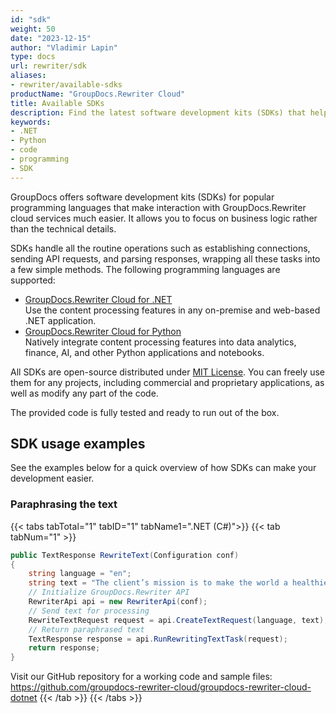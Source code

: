 ```yaml
---
id: "sdk"
weight: 50
date: "2023-12-15"
author: "Vladimir Lapin"
type: docs
url: rewriter/sdk
aliases:
- rewriter/available-sdks
productName: "GroupDocs.Rewriter Cloud"
title: Available SDKs
description: Find the latest software development kits (SDKs) that help you easily integrate GroupDocs.Rewriter Cloud into your applications.
keywords:
- .NET
- Python
- code
- programming
- SDK
---
```


GroupDocs offers software development kits (SDKs) for popular programming languages that make interaction with GroupDocs.Rewriter cloud services much easier. It allows you to focus on business logic rather than the technical details.

SDKs handle all the routine operations such as establishing connections, sending API requests, and parsing responses, wrapping all these tasks into a few simple methods. The following programming languages are supported:

- [GroupDocs.Rewriter Cloud for .NET](https://products.groupdocs.cloud/rewriter/net/)  
  Use the content processing features in any on-premise and web-based .NET application.
- [GroupDocs.Rewriter Cloud for Python](https://products.groupdocs.cloud/rewriter/python/)  
  Natively integrate content processing features into data analytics, finance, AI, and other Python applications and notebooks.

All SDKs are open-source distributed under [MIT License](https://opensource.org/licenses/MIT). You can freely use them for any projects, including commercial and proprietary applications, as well as modify any part of the code.

The provided code is fully tested and ready to run out of the box.

## SDK usage examples

See the examples below for a quick overview of how SDKs can make your development easier.

### Paraphrasing the text 

{{< tabs tabTotal="1" tabID="1" tabName1=".NET (C#)">}}
{{< tab tabNum="1" >}}
```csharp
public TextResponse RewriteText(Configuration conf)
{
    string language = "en";
    string text = "The client’s mission is to make the world a healthier place and to make traveling and visiting public places safer and more comfortable for people.";
    // Initialize GroupDocs.Rewriter API
    RewriterApi api = new RewriterApi(conf);
    // Send text for processing
    RewriteTextRequest request = api.CreateTextRequest(language, text);
    // Return paraphrased text
    TextResponse response = api.RunRewritingTextTask(request);
    return response;
}
```

Visit our GitHub repository for a working code and sample files: https://github.com/groupdocs-rewriter-cloud/groupdocs-rewriter-cloud-dotnet
{{< /tab >}}
{{< /tabs >}}
